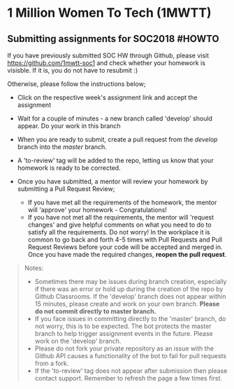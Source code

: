 # 1 Million Women To Tech (1MWTT)

## Submitting assignments for SOC2018 #HOWTO

If you have previously submitted SOC HW through Github, please visit https://github.com/1mwtt-soc1 and check whether your homework is visisble. If it is, you do not have to resubmit :)

Otherwise, please follow the instructions below;

* Click on the respective week's assignment link and accept the assignment

* Wait for a couple of minutes - a new branch called 'develop' should appear. Do your work in this branch

* When you are ready to submit, create a pull request from the *develop* branch into the *master* branch.

* A 'to-review' tag will be added to the repo, letting us know that your homework is ready to be corrected.

* Once you have submitted, a mentor will review your homework by submitting a Pull Request Review;
  * If you have met all the requirements of the homework, the mentor will 'approve' your homework - Congratulations!
  * If you have not met all the requirements, the mentor will 'request changes' and give helpful comments on what you need to do to satisfy all the requirements. Do not worry! In the workplace it is common to go back and forth 4-5 times with Pull Requests and Pull Request Reviews before your code will be accepted and merged in. Once you have made the required changes, **reopen the pull request**.


> Notes: 
> - Sometimes there may be issues during branch creation, especially if there was an error or hold up during the creation of the repo by Github Classrooms. If the 'develop' branch does not appear within 15 minutes, please create and work on your own branch. **Please do not commit directly to master branch.**
> - If you face issues in committing directly to the 'master' branch, do not worry, this is to be expected. The bot protects the master branch to help trigger assignment events in the future. Please work on the 'develop' branch.
> - Please do not fork your private repository as an issue with the Github API causes a functionality of the bot to fail for pull requests from a fork.
> - If the 'to-review' tag does not appear after submission then please contact support. Remember to refresh the page a few times first.
